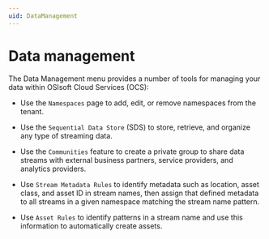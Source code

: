 ```yaml
---
uid: DataManagement
---
```


# Data management

The Data Management menu provides a number of tools for managing your data within OSIsoft Cloud Services (OCS):

* Use the `Namespaces` page to add, edit, or remove namespaces from the tenant.

* Use the `Sequential Data Store` (SDS) to store, retrieve, and organize any type of streaming data.

* Use the `Communities` feature to create a private group to share data streams with external business partners, service providers, and analytics providers.

* Use `Stream Metadata Rules` to identify metadata such as location, asset class, and asset ID in stream names, then assign that defined metadata to all streams in a given namespace matching the stream name pattern.

* Use `Asset Rules` to identify patterns in a stream name and use this information to automatically create assets.
